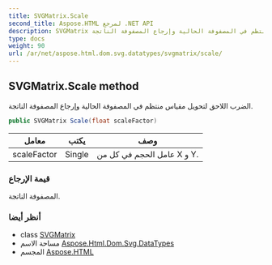 ```yaml
---
title: SVGMatrix.Scale
second_title: Aspose.HTML لمرجع .NET API
description: SVGMatrix طريقة. الضرب اللاحق لتحويل مقياس منتظم في المصفوفة الحالية وإرجاع المصفوفة الناتجة.
type: docs
weight: 90
url: /ar/net/aspose.html.dom.svg.datatypes/svgmatrix/scale/
---
```

## SVGMatrix.Scale method

الضرب اللاحق لتحويل مقياس منتظم في المصفوفة الحالية وإرجاع المصفوفة الناتجة.

```csharp
public SVGMatrix Scale(float scaleFactor)
```

| معامل | يكتب | وصف |
| --- | --- | --- |
| scaleFactor | Single | عامل الحجم في كل من X و Y. |

### قيمة الإرجاع

المصفوفة الناتجة.

### أنظر أيضا

* class [SVGMatrix](../)
* مساحة الاسم [Aspose.Html.Dom.Svg.DataTypes](../../svgmatrix/)
* المجسم [Aspose.HTML](../../../)


